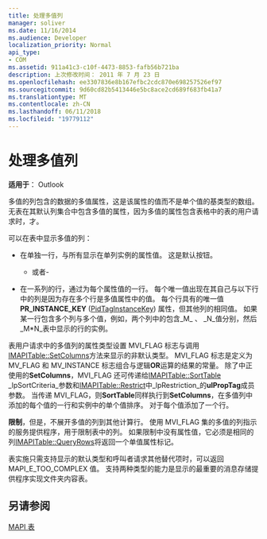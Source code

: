 ```yaml
---
title: 处理多值列
manager: soliver
ms.date: 11/16/2014
ms.audience: Developer
localization_priority: Normal
api_type:
- COM
ms.assetid: 911a41c3-c10f-4473-8853-fafb56b721ba
description: 上次修改时间： 2011 年 7 月 23 日
ms.openlocfilehash: ee3307836e8b167efbc2cdc870e698257526ef97
ms.sourcegitcommit: 9d60cd82b5413446e5bc8ace2cd689f683fb41a7
ms.translationtype: MT
ms.contentlocale: zh-CN
ms.lasthandoff: 06/11/2018
ms.locfileid: "19779112"
---
```

# <a name="working-with-multivalued-columns"></a>处理多值列

  
  
**适用于**： Outlook 
  
多值的列包含的数据的多值属性，这是该属性的值而不是单个值的基类型的数组。 无表在其默认列集合中包含多值的属性，因为多值的属性包含表格中的表的用户请求时，才。 
  
可以在表中显示多值的列：
  
- 在单独一行，与所有显示在单列实例的属性值。 这是默认按钮。
    
    - 或者-
    
- 在一系列的行，通过为每个属性值的一行。 每个唯一值出现在其自己与以下行中的列是因为存在多个行是多值属性中的值。 每个行具有的唯一值**PR_INSTANCE_KEY** ([PidTagInstanceKey](pidtaginstancekey-canonical-property.md)) 属性，但其他列的相同值。 如果某一行包含多个列与多个值，例如，两个列中的包含_M_ 、 _N_值分别，然后_M\*N_表中显示的行的实例。 
    
表用户请求中的多值列的属性类型设置 MVI_FLAG 标志与调用[IMAPITable::SetColumns](imapitable-setcolumns.md)方法来显示的非默认类型。 MVI_FLAG 标志是定义为 MV_FLAG 和 MV_INSTANCE 标志组合与逻辑**OR**运算的结果的常量。 除了中正使用的**SetColumns**，MVI_FLAG 还可传递给[IMAPITable::SortTable](imapitable-sorttable.md) _lpSortCriteria_参数和[IMAPITable::Restrict](imapitable-restrict.md)中_lpRestriction_的**ulPropTag**成员参数。 当传递 MVI_FLAG，则**SortTable**同样执行到**SetColumns**，在多值列中添加的每个值的一行和实例中的单个值排序。 对于每个值添加了一个行。 
  
 **限制**，但是，不展开多值的列到其他计算行。 使用 MVI_FLAG 集的多值的列指示的服务提供程序，用于限制表中的列。 如果限制中没有属性值，它必须是相同的列[IMAPITable::QueryRows](imapitable-queryrows.md)将返回一个单值属性标记。 
  
表实施只需支持显示的默认类型和呼叫者请求其他替代项时，可以返回 MAPI_E_TOO_COMPLEX 值。 支持两种类型的能力是显示的最重要的消息存储提供程序实现文件夹内容表。 
  
## <a name="see-also"></a>另请参阅



[MAPI 表](mapi-tables.md)

